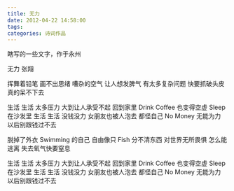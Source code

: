 ```yaml
---
title: 无力
date: 2012-04-22 14:58:00
tags:
categories: 诗词作品
---
```


瞎写的一些文字，作于永州

<!-- more -->

<p class="poem">
无力
张翔

挥舞着铅笔
画不出思绪
嘈杂的空气
让人想发脾气
有太多复杂问题
快要抓破头皮
真的呆不下去

生活 生活 太多压力
大到让人承受不起
回到家里 Drink Coffee
也变得空虚
Sleep 在沙发里
生活 生活 没钱没力
女朋友也被人泡去
都怪自己 No Money
无能为力
以后别跟钱过不去

脱掉了外衣
Swimming 的自己
自由像只 Fish
分不清东西
对世界无所畏惧
怎么能逃离
失去氧气快要窒息

生活 生活 太多压力
大到让人承受不起
回到家里 Drink Coffee
也变得空虚
Sleep 在沙发里
生活 生活 没钱没力
女朋友也被人泡去
都怪自己 No Money
无能为力
以后别跟钱过不去

</p>
